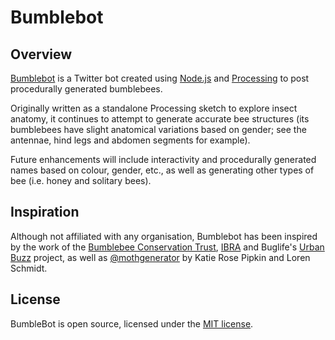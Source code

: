 # Bumblebot

## Overview
[Bumblebot](https://twitter.com/bumblebot) is a Twitter bot created using [Node.js](https://nodejs.org/) and [Processing]((http://processing.org/)) to post procedurally generated bumblebees.

Originally written as a standalone Processing sketch to explore insect anatomy, it continues to attempt to generate accurate bee structures (its bumblebees have slight anatomical variations based on gender; see the antennae, hind legs and abdomen segments for example).

Future enhancements will include interactivity and procedurally generated names based on colour, gender, etc., as well as generating other types of bee (i.e. honey and solitary bees).

## Inspiration
Although not affiliated with any organisation, Bumblebot has been inspired by the work of the [Bumblebee Conservation Trust](http://bumblebeeconservation.org/), [IBRA](http://www.ibrabee.org.uk/) and Buglife's [Urban Buzz](https://www.buglife.org.uk/urban-buzz/) project, as well as [@mothgenerator](https://twitter.com/mothgenerator) by Katie Rose Pipkin and Loren Schmidt.

## License
BumbleBot is open source, licensed under the [MIT license](./LICENSE.md).
